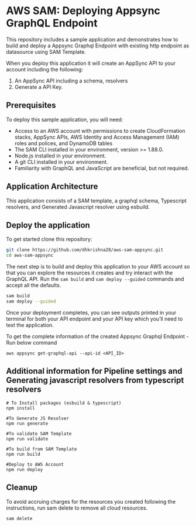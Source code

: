 # AWS SAM: Deploying Appsync GraphQL Endpoint

This repository includes a sample application and demonstrates how to build and deploy a Appsync Graphql Endpoint with existing http endpoint as datasource using SAM Template.

When you deploy this application it will create an AppSync API to your account including the following:

1. An AppSync API including a schema, resolvers
2. Generate a API Key.

## Prerequisites

To deploy this sample application, you will need:

- Access to an AWS account with permissions to create CloudFormation stacks, AppSync APIs, AWS Identity and Access Management (IAM) roles and polices, and DynamoDB tables
- The SAM CLI installed in your environment, version >= 1.88.0.
- Node.js installed in your environment.
- A git CLI installed in your environment.
- Familiarity with GraphQL and JavaScript are beneficial, but not required.

## Application Architecture

This application consists of a SAM template, a graphql schema, Typescript resolvers, and Generated Javascript resolver using esbuild.

## Deploy the application

To get started clone this repository:

```bash
git clone https://github.com/dhkrishna28/aws-sam-appsync.git
cd aws-sam-appsync
```

The next step is to build and deploy this application to your AWS account so that you can explore the resources it creates and try interact with the GraphQL API. Run the `sam build` and `sam deploy --guided` commands and accept all the defaults.

```bash
sam build
sam deploy --guided
```

Once your deployment completes, you can see outputs printed in your terminal for both your API endpoint and your API key which you’ll need to test the application.

To get the complete information of the created Appsync Graphql Endpoint - Run below command 

```
aws appsync get-graphql-api --api-id <API_ID>
```

## Additional information for Pipeline settings and Generating javascript resolvers from typescript resolvers

```
# To Install packages (esbuild & typescript)
npm install

#To Generate JS Resolver
npm run generate

#To validate SAM Template
npm run validate

#To build from SAM Template
npm run build

#Deploy to AWS Account
npm run deploy
```

## Cleanup

To avoid accruing charges for the resources you created following the instructions, run sam delete to remove all cloud resources.

```bash
sam delete
```

